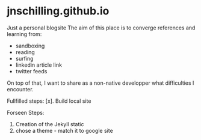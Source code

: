 # jnschilling.github.io
Just a personal blogsite
The aim of this place is to converge references and learning from:
* sandboxing
* reading
* surfing
* linkedin article link
* twitter feeds

On top of that, I want to share as a non-native developper what difficulties I encounter.

Fullfilled steps: 
[x]. Build local site

Forseen Steps: 
1. Creation of the Jekyll static
2. chose a theme - match it to google site